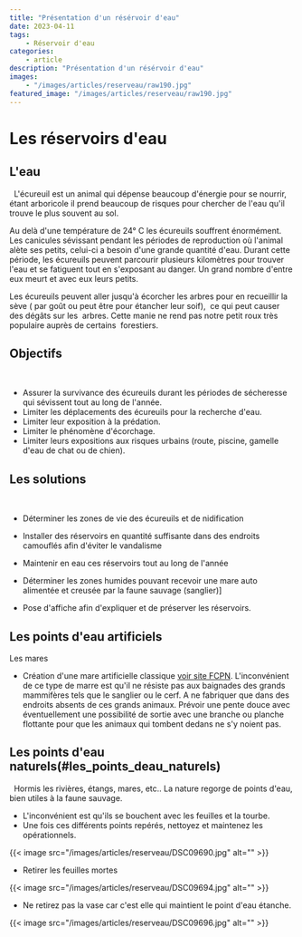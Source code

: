 ```yaml
---
title: "Présentation d'un résérvoir d'eau"
date: 2023-04-11
tags: 
    - Réservoir d'eau
categories:
    - article
description: "Présentation d'un résérvoir d'eau"
images:
    - "/images/articles/reserveau/raw190.jpg"
featured_image: "/images/articles/reserveau/raw190.jpg"
---
```

# Les réservoirs d'eau

 ## L'eau 
   
L'écureuil est un animal qui dépense beaucoup d'énergie pour se nourrir, étant arboricole il prend beaucoup de risques pour chercher de l'eau qu'il trouve le plus souvent au sol. 
 
 Au delà d'une température de 24° C les écureuils souffrent énormément. Les canicules sévissant pendant les périodes de reproduction où l'animal alète ses petits, celui-ci a besoin d'une grande quantité d'eau.
 Durant cette période, les écureuils peuvent parcourir plusieurs kilomètres pour trouver l'eau et se fatiguent tout en s'exposant au danger.
 Un grand nombre d'entre eux meurt et avec eux leurs petits.
 
 Les écureuils peuvent aller jusqu'à écorcher les arbres pour en recueillir la sève ( par goût ou peut être pour étancher leur soif),  ce qui peut causer  des dégâts sur les  arbres. Cette manie ne rend pas notre petit roux très populaire auprès de certains  forestiers. 
 

 ## Objectifs 
   
 - Assurer la survivance des écureuils durant les périodes de sécheresse qui sévissent tout au long de l'année.
 - Limiter les déplacements des écureuils pour la recherche d'eau.
 - Limiter leur exposition à la prédation. 
 - Limiter le phénomène d'écorchage.   
 - Limiter leurs expositions aux risques urbains (route, piscine, gamelle d'eau de chat ou de chien).
   

## Les solutions 
   
 - Déterminer les zones de vie des écureuils et de nidification
 
 - Installer des réservoirs en quantité suffisante dans des endroits camouflés afin d'éviter le vandalisme
 
 - Maintenir en eau ces réservoirs tout au long de l'année
 
 - Déterminer les zones humides pouvant recevoir une mare auto alimentée et creusée par la faune sauvage (sanglier)] 
 
 - Pose d'affiche afin d'expliquer et de préserver les réservoirs.

## Les points d'eau artificiels
 
 
Les mares 
 
 - Création d'une mare artificielle classique [voir site FCPN](http://www.fcpn.org/activites_nature/creer_mare). L'inconvénient de ce type de marre est qu'il ne résiste pas aux baignades des grands mammifères tels que le sanglier ou le cerf. A ne fabriquer que dans des endroits absents de ces grands animaux. Prévoir une pente douce avec éventuellement une possibilité de sortie avec une branche ou planche flottante pour que les animaux qui tombent dedans ne s'y noient pas.
 

## Les points d'eau naturels(#les_points_deau_naturels) 
   
 Hormis les rivières, étangs, mares, etc.. La nature regorge de points d'eau, bien utiles à la faune sauvage. 

 - L'inconvénient est qu'ils se bouchent avec les feuilles et la tourbe.
 - Une fois ces différents points repérés, nettoyez et maintenez les opérationnels.
 
 {{< image src="/images/articles/reserveau/DSC09690.jpg" alt="" >}} 
 
 - Retirer les feuilles mortes 
 
 {{< image src="/images/articles/reserveau/DSC09694.jpg" alt="" >}} 
 
 - Ne retirez pas la vase car c'est elle qui maintient le point d'eau étanche.
 
 {{< image src="/images/articles/reserveau/DSC09696.jpg" alt="" >}} 

